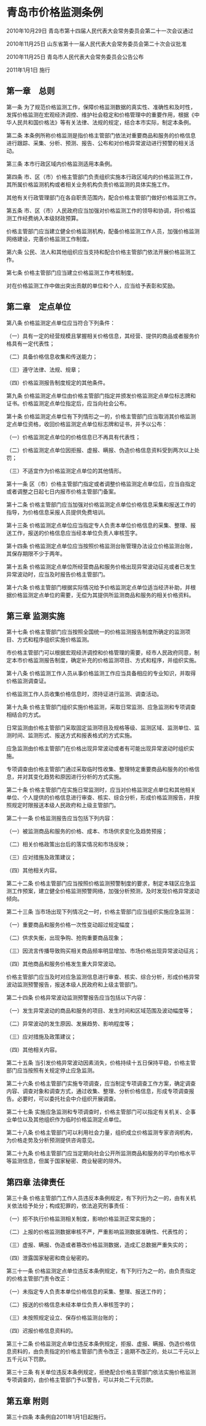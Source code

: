 # 青岛市价格监测条例

2010年10月29日 青岛市第十四届人民代表大会常务委员会第二十一次会议通过

2010年11月25日 山东省第十一届人民代表大会常务委员会第二十次会议批准

2010年11月25日 青岛市人民代表大会常务委员会公告公布

2011年1月1日 施行



## 第一章　总则

第一条 为了规范价格监测工作，保障价格监测数据的真实性、准确性和及时性，发挥价格监测在宏观经济调控、维护社会稳定和价格管理中的重要作用，根据《中华人民共和国价格法》等有关法律、法规的规定，结合本市实际，制定本条例。

第二条 本条例所称价格监测是指价格主管部门依法对重要商品和服务的价格信息进行跟踪、采集、分析、预测、报告、公布和对价格异常波动进行预警的相关活动。

第三条 本市行政区域内价格监测适用本条例。

第四条 市、区（市）价格主管部门负责组织实施本行政区域内的价格监测工作，其所属价格监测机构或者相关业务机构负责价格监测的具体实施工作。

其他有关行政管理部门在各自职责范围内，配合价格主管部门做好价格监测工作。

第五条 市、区（市）人民政府应当加强对价格监测工作的领导和协调，将价格监测工作经费纳入本级财政预算。

价格主管部门应当建立健全价格监测机构，配备价格监测工作人员，加强价格监测网络建设，完善价格监测工作制度。

第六条 公民、法人和其他组织应当支持和配合价格主管部门依法开展价格监测工作。

第七条 价格主管部门应当建立价格监测工作考核制度。

对在价格监测工作中做出突出贡献的单位和个人，应当给予表彰和奖励。

## 第二章　定点单位

第八条 价格监测定点单位应当符合下列条件：

（一）具有一定的经营规模且掌握相关价格信息，其经营、提供的商品或者服务价格具有一定代表性；

（二）具备价格信息收集和传送能力；

（三）遵守法律、法规、规章；

（四）价格监测报告制度规定的其他条件。

第九条 价格监测定点单位由价格主管部门指定并颁发价格监测定点单位标志牌和证书。价格监测定点单位指定后，应当向社会公布。

第十条 价格监测定点单位有下列情形之一的，价格主管部门应当取消其价格监测定点单位资格，收回价格监测定点单位标志牌和证书，并予以公布：

（一）价格监测定点单位的价格信息已不再具有代表性；

（二）价格监测定点单位因拒报、虚报、瞒报、伪造价格信息资料受到两次以上处罚；

（三）不适宜作为价格监测定点单位的其他情形。

第十一条 区（市）价格主管部门指定或者调整价格监测定点单位后，应当自指定或者调整之日起七日内报市价格主管部门备案。

第十二条 价格主管部门应当加强对价格监测定点单位价格信息采集和报送工作的指导，为价格信息采报人员提供免费培训。

第十三条 价格监测定点单位应当指定专人负责本单位价格信息的采集、整理、报送工作，报送的价格信息应当经本单位负责人审核签字。

第十四条 价格监测定点单位应当按照价格监测台账管理办法设立价格监测台账，其保存期限不少于两年。

第十五条 价格监测定点单位所经营商品和服务价格出现异常波动征兆或者已发生异常波动时，应当及时报告价格主管部门。

第十六条 价格主管部门根据实际情况给予价格监测定点单位适当经济补助，并根据价格监测定点单位的需要，无偿为其提供所监测商品和服务的相关价格资料。

## 第三章  监测实施

第十七条 价格主管部门应当按照全国统一的价格监测报告制度所确定的监测项目、方式和程序组织实施价格监测。

市价格主管部门可以根据宏观经济调控和价格管理的需要，经市人民政府同意，制定本市价格监测报告制度，确定补充的价格监测项目、方式和程序，并组织实施。

第十八条 价格监测工作人员从事价格监测工作应当具备相应的专业知识，并取得价格监测调查证。

价格监测工作人员收集价格信息时，须持证进行监测、调查活动。

第十九条 价格主管部门组织实施价格监测，采取日常监测、应急监测和专项调查相结合的方式。

日常监测由价格主管部门采取固定监测项目及规格等级、监测区域、监测单位、监测时间、监测形式、报送方式和报表格式的方式实施。

应急监测由价格主管部门在价格出现异常波动或者有可能出现异常波动时组织实施。

专项调查由价格主管部门通过采取临时性收集、整理特定重要商品和服务的价格信息，并对其变化趋势和原因进行分析的方式实施。

第二十条 价格主管部门在实施日常监测时，应当对价格监测定点单位和其他相关单位、个人提供的价格信息进行审查、核实、综合分析，形成价格监测报告，并按照规定时限报送本级人民政府和上级主管部门。

第二十一条 价格监测报告应当包括下列内容：

（一）被监测商品和服务的价格、成本、市场供求变化及趋势预报；

（二）相关价格政策出台后的落实情况和市场反映；

（三）应对措施及政策建议；

（四）其他相关内容。

第二十二条 价格主管部门应当按照价格监测预警制度的要求，制定本辖区应急监测工作预案，建立健全价格监测预警网络，加强分析预测，及时发现价格异常波动倾向。

第二十三条 当市场出现下列情况之一时，价格主管部门应当组织实施应急监测：

（一）重要商品和服务价格一次性变动超过规定幅度；

（二）供求失衡，出现争购、抢购重要商品现象；

（三）因流言传播导致购买相关商品频率明显增加、市场价格出现异常波动征兆；

（四）其他商品和服务价格发生重大异常波动。

价格主管部门应当及时对应急监测信息进行审查、核实、综合分析，形成价格异常波动监测预警报告，报送本级人民政府和上级主管部门。

第二十四条 价格异常波动监测预警报告应当包括以下内容：

（一）发生异常波动的商品和服务的项目、发生时间和区域范围及波动幅度等；

（二）异常波动的发生原因、发展趋势、影响程度等；

（三）应对措施及政策建议；

（四）其他相关内容。

第二十五条 当引发价格异常波动因素消失，价格持续十五日保持平稳，价格主管部门应当按照有关规定停止应急监测。

第二十六条 价格主管部门实施专项调查，应当制定专项调查工作方案，确定调查内容、调查对象和调查方式，通过收集、整理、分析价格信息，形成专项调查报告。必要时，可以委托社会中介组织开展调查。

第二十七条 实施应急监测和专项调查时，价格主管部门可以指定有关机关、企事业单位以及其他组织作为临时价格监测定点单位。

第二十八条 价格主管部门可以利用社会力量，组织成立价格监测专家咨询机构，为价格走势及分析预测提供咨询意见。

第二十九条 价格主管部门应当定期向社会公开所监测商品和服务的平均价格水平等监测信息，但属于国家秘密、商业秘密的除外。

## 第四章  法律责任

第三十条 价格主管部门工作人员违反本条例规定，有下列行为之一的，由有关机关依法给予处分；构成犯罪的，依法追究刑事责任：

（一）拒不执行价格监测相关制度，影响价格监测正常实施的；

（二）上报的价格监测数据审核不严，严重影响监测数据准确性、代表性的；

（三）虚报、瞒报、伪造或者篡改价格监测数据，造成汇总数据严重失实的；

（四）泄露国家秘密和商业秘密的。

第三十一条 价格监测定点单位违反本条例规定，有下列行为之一的，由负责指定的价格主管部门责令改正：

（一）未指定专人负责本单位价格信息的采集、整理、报送工作的；

（二）报送的价格信息未经本单位负责人审核签字的；

（三）未按照规定设立、保存价格监测台账的；

（四）迟报价格信息资料的。

第三十二条 价格监测定点单位违反本条例规定，拒报、虚报、瞒报、伪造价格信息资料的，由负责指定的价格主管部门责令改正；逾期不改正的，处以二千元以上五千元以下罚款。

第三十三条 有关单位违反本条例规定，拒绝配合价格主管部门依法实施价格监测专项调查的，由价格主管部门予以警告，可以并处二千元罚款。

## 第五章  附则

第三十四条 本条例自2011年1月1日起施行。